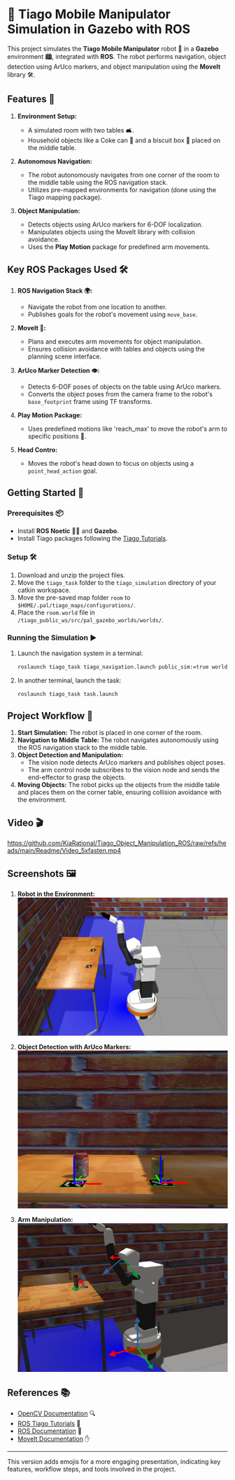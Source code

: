 
# 🤖 Tiago Mobile Manipulator Simulation in Gazebo with ROS

This project simulates the **Tiago Mobile Manipulator** robot 🦾 in a **Gazebo** environment 🏙, integrated with **ROS**. The robot performs navigation, object detection using ArUco markers, and object manipulation using the **MoveIt** library 🛠️.

## Features 🌟

1. **Environment Setup:**
   - A simulated room with two tables 🛋️.
   - Household objects like a Coke can 🥤 and a biscuit box 🍪 placed on the middle table.

2. **Autonomous Navigation:**
   - The robot autonomously navigates from one corner of the room to the middle table using the ROS navigation stack.
   - Utilizes pre-mapped environments for navigation (done using the Tiago mapping package).

3. **Object Manipulation:**
   - Detects objects using ArUco markers for 6-DOF localization.
   - Manipulates objects using the MoveIt library with collision avoidance.
   - Uses the **Play Motion** package for predefined arm movements.

## Key ROS Packages Used 🛠️

1. **ROS Navigation Stack 🌍:**
   - Navigate the robot from one location to another.
   - Publishes goals for the robot's movement using `move_base`.

2. **MoveIt 🤹:**
   - Plans and executes arm movements for object manipulation.
   - Ensures collision avoidance with tables and objects using the planning scene interface.

3. **ArUco Marker Detection 👁️:**
   - Detects 6-DOF poses of objects on the table using ArUco markers.
   - Converts the object poses from the camera frame to the robot's `base_footprint` frame using TF transforms.

4. **Play Motion Package:**
   - Uses predefined motions like 'reach_max' to move the robot's arm to specific positions 🏹.

5. **Head Contro:**
   - Moves the robot's head down to focus on objects using a `point_head_action` goal.

## Getting Started 🚀

### Prerequisites 📦

- Install **ROS Noetic** 🧑‍💻 and **Gazebo**.
- Install Tiago packages following the [Tiago Tutorials](http://wiki.ros.org/Robots/TIAGo/Tutorials).

### Setup 🛠️

1. Download and unzip the project files.
2. Move the `tiago_task` folder to the `tiago_simulation` directory of your catkin workspace.
3. Move the pre-saved map folder `room` to `$HOME/.pal/tiago_maps/configurations/`.
4. Place the `room.world` file in `/tiago_public_ws/src/pal_gazebo_worlds/worlds/`.

### Running the Simulation ▶️

1. Launch the navigation system in a terminal:

   ```bash
   roslaunch tiago_task tiago_navigation.launch public_sim:=true world:=room map:=$HOME/.pal/tiago_maps/configurations/room end_effector:=pal-gripper
   ```

2. In another terminal, launch the task:

   ```bash
   roslaunch tiago_task task.launch
   ```

## Project Workflow 🧩

1. **Start Simulation:** The robot is placed in one corner of the room.
2. **Navigation to Middle Table:** The robot navigates autonomously using the ROS navigation stack to the middle table.
3. **Object Detection and Manipulation:**
   - The vision node detects ArUco markers and publishes object poses.
   - The arm control node subscribes to the vision node and sends the end-effector to grasp the objects.
4. **Moving Objects:** The robot picks up the objects from the middle table and places them on the corner table, ensuring collision avoidance with the environment.
## Video 🎬
https://github.com/KiaRational/Tiago_Object_Manipulation_ROS/raw/refs/heads/main/Readme/Video_5xfasten.mp4

## Screenshots 🖼️

1. **Robot in the Environment:**
   ![Tiago Robot](https://github.com/KiaRational/Tiago_Object_Manipulation_ROS/blob/main/Readme/Fig3_ReachingTable1.png)

2. **Object Detection with ArUco Markers:**
   ![Aruco Detection](https://github.com/KiaRational/Tiago_Object_Manipulation_ROS/blob/main/Readme/Fig4_Detection.png)

3. **Arm Manipulation:**
   ![Robot Frames](https://github.com/KiaRational/Tiago_Object_Manipulation_ROS/blob/main/Readme/Fig5_Robot_Vision_Transform.png?raw=true)

## References 📚

- [OpenCV Documentation](https://docs.opencv.org/) 🔍
- [ROS Tiago Tutorials](http://wiki.ros.org/Robots/TIAGo/Tutorials) 🤖
- [ROS Documentation](http://wiki.ros.org/) 📖
- [MoveIt Documentation](https://moveit.ros.org/documentation/) ✋

---

This version adds emojis for a more engaging presentation, indicating key features, workflow steps, and tools involved in the project.
